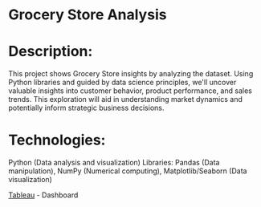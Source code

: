 # Grocery Store Analysis

# Description:
This project shows Grocery Store insights by analyzing the dataset. Using Python libraries and guided by data science principles, we'll uncover valuable insights into customer behavior, product performance, and sales trends. This exploration will aid in understanding market dynamics and potentially inform strategic business decisions.

# Technologies:

Python (Data analysis and visualization) Libraries: Pandas (Data manipulation), NumPy (Numerical computing), Matplotlib/Seaborn (Data visualization)

[Tableau](https://public.tableau.com/app/profile/andrii.sydorenko4749/viz/Book1_17228039856140/GroseryStoreDashboard?publish=yes)  - Dashboard
